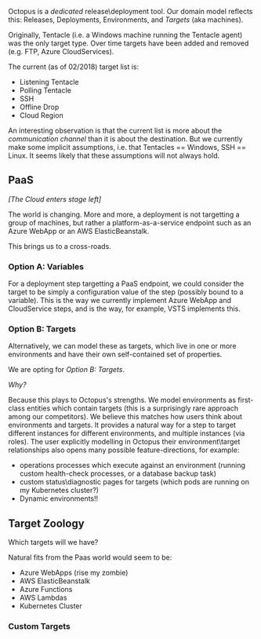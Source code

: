 Octopus is a _dedicated_ release\deployment tool.  Our domain model reflects this: Releases, Deployments, Environments, and _Targets_ (aka machines).

Originally, Tentacle (i.e. a Windows machine running the Tentacle agent) was the only target type. Over time targets have been added and removed (e.g. FTP, Azure CloudServices).  

The current (as of 02/2018) target list is:

- Listening Tentacle
- Polling Tentacle
- SSH
- Offline Drop
- Cloud Region

An interesting observation is that the current list is more about the _communication channel_ than it is about the destination. But we currently make some implicit assumptions, i.e. that Tentacles == Windows, SSH == Linux.  It seems likely that these assumptions will not always hold. 

## PaaS 

_[The Cloud enters stage left]_

The world is changing.  More and more, a deployment is not targetting a group of machines, but rather a platform-as-a-service endpoint such as an Azure WebApp or an AWS ElasticBeanstalk. 

This brings us to a cross-roads. 

### Option A: Variables

For a deployment step targetting a PaaS endpoint, we could consider the target to be simply a configuration value of the step (possibly bound to a variable). This is the way we currently implement Azure WebApp and CloudService steps, and is the way, for example, VSTS implements this. 

### Option B: Targets

Alternatively, we can model these as targets, which live in one or more environments and have their own self-contained set of properties.

We are opting for _Option B: Targets_.  

_Why?_  

Because this plays to Octopus's strengths. We model environments as first-class entities which contain targets (this is a surprisingly rare approach among our competitors).  We believe this matches how users think about environments and targets. It provides a natural way for a step to target different instances for different environments, and multiple instances (via roles).  The user explicitly modelling in Octopus their environment\target relationships also opens many possible feature-directions, for example: 

- operations processes which execute against an environment (running custom health-check processes, or a database backup task) 
- custom status\diagnostic pages for targets (which pods are running on my Kubernetes cluster?)
- Dynamic environments!!  


## Target Zoology

Which targets will we have?

Natural fits from the Paas world would seem to be:

- Azure WebApps (rise my zombie)
- AWS ElasticBeanstalk
- Azure Functions
- AWS Lambdas
- Kubernetes Cluster


### Custom Targets

